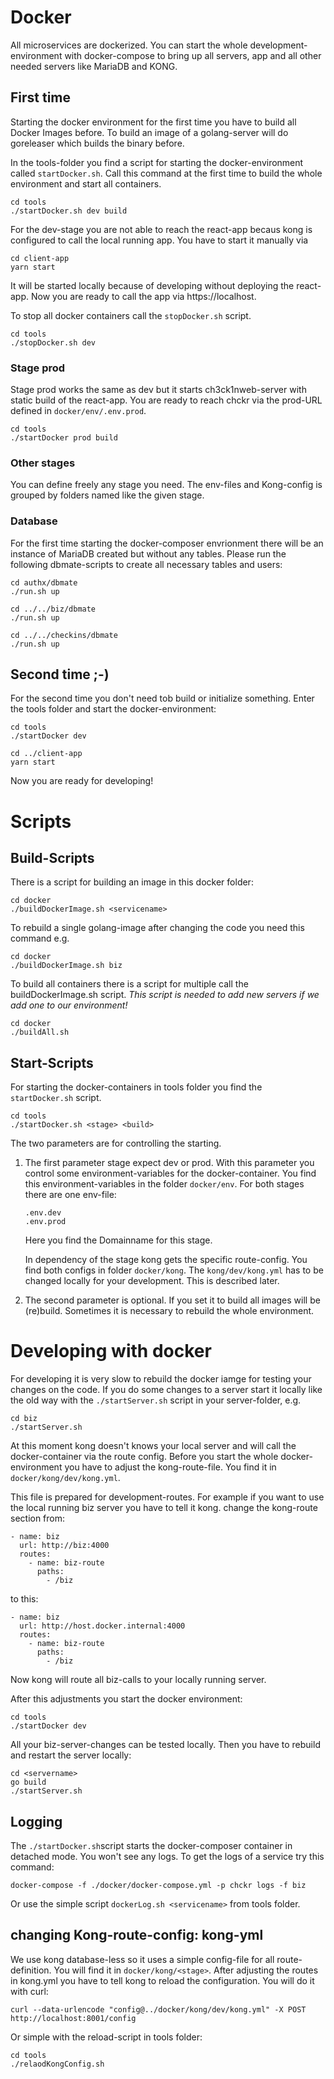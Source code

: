 # Docker
All microservices are dockerized. You can start the whole development-environment with docker-compose to bring up all
servers, app and all other needed servers like MariaDB and KONG.

## First time
Starting the docker environment for the first time you have to build all Docker Images before. To build an image of a golang-server will do goreleaser which builds the binary before.

In the tools-folder you find a script for starting the docker-environment called `startDocker.sh`. Call this command at the first time to build the whole environment and start all containers.

```
cd tools
./startDocker.sh dev build
```
For the dev-stage you are not able to reach the react-app becaus kong is configured to call the local running app. You have to start it manually via
```
cd client-app
yarn start
```
It will be started locally because of developing without deploying the react-app. Now you are ready to call the app via https://localhost.

To stop all docker containers call the `stopDocker.sh` script.

```
cd tools
./stopDocker.sh dev
```

### Stage prod
Stage prod works the same as dev but it starts ch3ck1nweb-server with static build of the react-app. You are ready to reach chckr via the prod-URL defined in `docker/env/.env.prod`.

```
cd tools
./startDocker prod build
```

### Other stages
You can define freely any stage you need. The env-files and Kong-config is grouped by folders named like the given stage.


### Database
For the first time starting the docker-composer envrionment there will be an instance of MariaDB created but without any tables. Please run the following dbmate-scripts to create all necessary tables and users:

```
cd authx/dbmate
./run.sh up

cd ../../biz/dbmate
./run.sh up

cd ../../checkins/dbmate
./run.sh up
```

## Second time ;-)
For the second time you don't need tob build or initialize something. Enter the tools folder and start the docker-environment:
```
cd tools
./startDocker dev

cd ../client-app
yarn start
```

Now you are ready for developing!


# Scripts

## Build-Scripts
There is a script for building an image in this docker folder:

```
cd docker
./buildDockerImage.sh <servicename>
```
To rebuild a single golang-image after changing the code you need this command e.g.
```
cd docker
./buildDockerImage.sh biz
```

To build all containers there is a script for multiple call the buildDockerImage.sh script. _This script is needed to add new servers if we add one to our environment!_
```
cd docker
./buildAll.sh
```

## Start-Scripts
For starting the docker-containers in tools folder you find the `startDocker.sh` script.

```
cd tools
./startDocker.sh <stage> <build>
```

The two parameters are for controlling the starting.

1. The first parameter stage expect dev or prod. With this parameter you control some environment-variables for the docker-container. You find this environment-variables in the folder `docker/env`. For both stages there are one env-file:
    ```
    .env.dev
    .env.prod
    ```
    Here you find the Domainname for this stage.

    In dependency of the stage kong gets the specific route-config. You find both configs in folder `docker/kong`. The `kong/dev/kong.yml` has to be changed locally for your development. This is described later.

2. The second parameter is optional. If you set it to build all images will be (re)build. Sometimes it is necessary to rebuild the whole environment.

# Developing with docker
For developing it is very slow to rebuild the docker iamge for testing your changes on the code. If you do some changes to a server start it locally like the old way with the `./startServer.sh` script in your server-folder, e.g.
```
cd biz
./startServer.sh
```
At this moment kong doesn't knows your local server and will call the docker-container via the route config. Before you start the whole docker-environment you have to adjust the kong-route-file. You find it in `docker/kong/dev/kong.yml`.

This file is prepared for development-routes. For example if you want to use the local running biz server you have to tell it kong. change the kong-route section from:
```
- name: biz
  url: http://biz:4000
  routes:
    - name: biz-route
      paths:
        - /biz
```
to this:
```
- name: biz
  url: http://host.docker.internal:4000
  routes:
    - name: biz-route
      paths:
        - /biz
```
Now kong will route all biz-calls to your locally running server.

After this adjustments you start the docker environment:
```
cd tools
./startDocker dev
```
All your biz-server-changes can be tested locally. Then you have to rebuild and restart the server locally:
```
cd <servername>
go build
./startServer.sh
```

## Logging
The `./startDocker.sh`script starts the docker-composer container in detached mode. You won't see any logs. To get the
logs of a service try this command:
```
docker-compose -f ./docker/docker-compose.yml -p chckr logs -f biz
```
Or use the simple script `dockerLog.sh <servicename>` from tools folder.

## changing Kong-route-config: kong-yml
We use kong database-less so it uses a simple config-file for all route-definition. You will find it in `docker/kong/<stage>`. After adjusting the routes in kong.yml you have to tell kong to reload the configuration. You will do it with curl:
```
curl --data-urlencode "config@../docker/kong/dev/kong.yml" -X POST http://localhost:8001/config
```
Or simple with the reload-script in tools folder:
```
cd tools
./relaodKongConfig.sh
```
